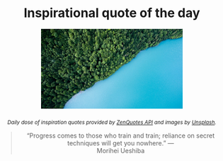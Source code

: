
<div align="center">

# Inspirational quote of the day

<img src="./data/photo.jpeg" alt="Beautiful nature photo" width="320" height="180">

<sub><i>Daily dose of inspiration quotes provided by [ZenQuotes API](https://zenquotes.io/) and images by [Unsplash](https://unsplash.com/).</i></sub>


<blockquote>&ldquo;Progress comes to those who train and train; reliance on secret techniques will get you nowhere.&rdquo; &mdash; <footer>Morihei Ueshiba</footer></blockquote>

</div>
